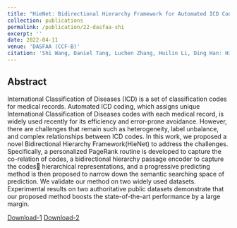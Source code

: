 ```yaml
---
title: "HieNet: Bidirectional Hierarchy Framework for Automated ICD Coding"
collection: publications
permalink: /publication/22-dasfaa-shi
excerpt: ''
date: 2022-04-11
venue: 'DASFAA (CCF-B)'
citation: 'Shi Wang, Daniel Tang, Luchen Zhang, Huilin Li, Ding Han: HieNet: Bidirectional Hierarchy Framework for Automated ICD Coding. DASFAA (2) 2022: 523-539'
---
```

Abstract
--
International Classification of Diseases (ICD) is a set of classification codes for medical records. Automated ICD coding, which assigns unique International Classification of Diseases codes with each medical record, is widely used recently for its efficiency and error-prone avoidance. However, there are challenges that remain such as heterogeneity, label unbalance, and complex relationships between ICD codes. In this work, we proposed a novel Bidirectional Hierarchy Framework(HieNet) to address the challenges. Specifically, a personalized PageRank routine is developed to capture the co-relation of codes, a bidirectional hierarchy passage encoder to capture the codes hierarchical representations, and a progressive predicting method is then proposed to narrow down the semantic searching space of prediction. We validate our method on two widely used datasets. Experimental results on two authoritative public datasets demonstrate that our proposed method boosts the state-of-the-art performance by a large margin.

[Download-1](https://link.springer.com/content/pdf/10.1007/978-3-031-00126-0_38.pdf)
[Download-2](../files/dasfaa22-shi.pdf)

